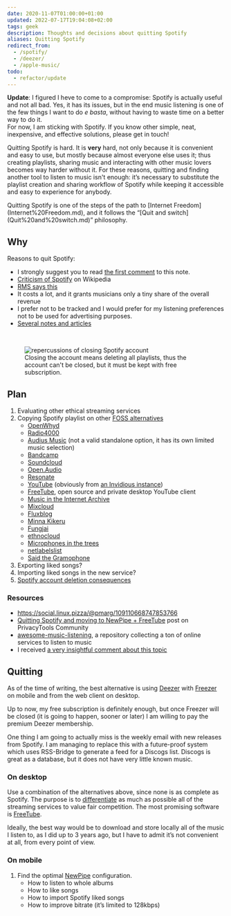 ```yaml
---
date: 2020-11-07T01:00:00+01:00
updated: 2022-07-17T19:04:08+02:00
tags: geek
description: Thoughts and decisions about quitting Spotify
aliases: Quitting Spotify
redirect_from:
  - /spotify/
  - /deezer/
  - /apple-music/
todo:
  - refactor/update
---
```

<div class='yellow box'>
	<strong>Update</strong>: I figured I heve to come to a compromise: Spotify is actually useful and not all bad. Yes, it has its issues, but in the end music listening is one of the few things I want to do <i lang='it'>e basta</i>, without having to waste time on a better way to do it.<br>
	For now, I am sticking with Spotify. If you know other simple, neat, inexpensive, and effective solutions, please get in touch!
</div>

Quitting Spotify is hard. It is **very** hard, not only because it is convenient and easy to use, but mostly because almost everyone else uses it; thus creating playlists, sharing music and interacting with other music lovers becomes way harder without it. For these reasons, quitting and finding another tool to listen to music isn't enough: it’s necessary to substitute the playlist creation and sharing workflow of Spotify while keeping it accessible and easy to experience for anybody.

<div class='blue box'>
	Quitting Spotify is one of the steps of the path to [Internet Freedom](Internet%20Freedom.md), and it follows the “[Quit and switch](Quit%20and%20switch.md)” philosophy.
</div>

## Why

Reasons to quit Spotify:

- I strongly suggest you to read [the first comment](#comments) to this note.
- [Criticism of Spotify](https://en.m.wikipedia.org/wiki/Criticism_of_Spotify 'Criticism of Spotify') on Wikipedia
- [RMS says this](https://stallman.org/spotify.html 'Quit Spotify on Richard Stallman’s website')
- It costs a lot, and it grants musicians only a tiny share of the overall revenue
- I prefer not to be tracked and I would prefer for my listening preferences not to be used for advertising purposes.
- [Several notes and articles](https://www.are.na/sean/spotify-muzak 'spotify.muzak — Are.na')

<br>

<figure>
	<img src='/Spotify-close-account.jpg' alt='repercussions of closing Spotify account'>
	<figcaption>
		Closing the account means deleting all playlists, thus the account can't be closed, but it must be kept with free subscription.
	</figcaption>
</figure>

## Plan

1. Evaluating other ethical streaming services
1. Copying Spotify playlist on other [FOSS alternatives](https://alternativeto.net/software/spotify/?license=opensource 'Open Source alternatives to Spotify')
	- [OpenWhyd](https://openwhyd.org 'OpenWhyd official website')
	- [Radio4000](https://radio4000.com/ 'R4000 official website')
	- [Audius Music](https://audius.co/ 'Audius Music official website') (not a valid standalone option, it has its own limited music selection)
	- [Bandcamp](https://bandcamp.com 'Bandcamp official website')
	- [Soundcloud](https://soundcloud.com 'Soundcloud')
	- [Open.Audio](https://open.audio 'Open Audio')
	- [Resonate](https://resonate.is 'Resonate')
	- [YouTube](https://yewtu.be 'Yewtube, a YouTube alternative client') (obviously from [an Invidious instance](https://github.com/iv-org/invidious 'Invidious GitHub repository'))
	- [FreeTube](https://freetubeapp.io 'FreeTube'), open source and private desktop YouTube client
	- [Music in the Internet Archive](https://archive.org/details/audio_music 'Internet Archive Music')
	- [Mixcloud](https://www.mixcloud.com/ 'Mixcloud')
	- [Fluxblog](http://www.fluxblog.org/ 'Fluxblog')
	- [Minna Kikeru](https://minnakikeru.com/ 'Minna Kikeru')
	- [Fungjai](https://www.fungjai.com/ 'Fungjai')
	- [ethnocloud](https://ethnocloud.com/ 'ethnocloud')
	- [Microphones in the trees](https://calmintrees.blogspot.com/ 'calmintrees')
	- [netlabelslist](https://www.clongclongmoo.org/labels/)
	- [Said the Gramophone](https://www.saidthegramophone.com/ 'Said the Gramophone')
1. Exporting liked songs?
2. Importing liked songs in the new service?
3. [Spotify account deletion consequences](https://community.spotify.com/t5/Spotify-Answers/How-do-I-close-my-Spotify-Account/ta-p/4663172 'How Do I close my Spotify Account - Spotify Support')

### Resources

- <https://social.linux.pizza/@pmarg/109110668747853766>
- [Quitting Spotify and moving to NewPipe + FreeTube](https://forum.privacytools.io/t/quitting-spotify-and-moving-to-newpipe-freetube/4935 'Quitting Spotify and moving to NewPipe + FreeTube') post on PrivacyTools Community
- [awesome-music-listening](https://github.com/ybayle/awesome-music-listening 'awesome-music-listening on GitHub'), a repository collecting a ton of online services to listen to music
- I received [a very insightful comment about this topic](https://github.com/xplosionmind/tommi.space/issues/28#issuecomment-845355211)

## Quitting

As of the time of writing, the best alternative is using [Deezer](https://deezer.com 'Deezer') with [Freezer](https://freezer.life 'Freezer') on mobile and from the web client on desktop.

Up to now, my free subscription is definitely enough, but once Freezer will be closed (it is going to happen, sooner or later) I am willing to pay the premium Deezer membership.

One thing I am going to actually miss is the weekly email with new releases from Spotify. I am managing to replace this with a future-proof system which uses RSS-Bridge to generate a feed for a Discogs list. Discogs is great as a database, but it does not have very little known music.

### On desktop

Use a combination of the alternatives above, since none is as complete as Spotify.
The purpose is to <u>differentiate</u> as much as possible all of the streaming services to value fair competition. The most promising software is [FreeTube](https://freetubeapp.io 'FreeTube').

Ideally, the best way would be to download and store locally all of the music I listen to, as I did up to 3 years ago, but I have to admit it’s not convenient at all, from every point of view.

### On mobile

1. Find the optimal [NewPipe](https://newpipe.schabi.org/ 'NewPipe official website') configuration.
	- How to listen to whole albums
	- How to like songs
	- How to import Spotify liked songs
	- How to improve bitrate (it’s limited to 128kbps)
